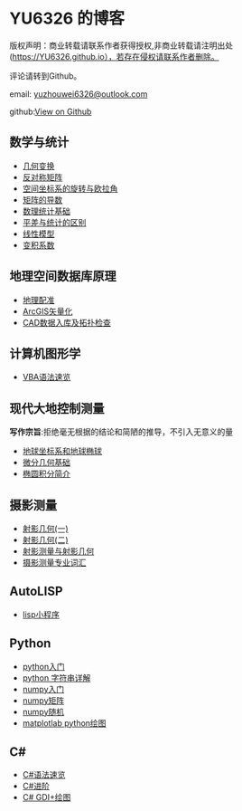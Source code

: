 # YU6326 的博客

版权声明：商业转载请联系作者获得授权,非商业转载请注明出处(https://YU6326.github.io），若存在侵权请联系作者删除。

评论请转到Github。

email: yuzhouwei6326@outlook.com

github:[View on Github](https://github.com/YU6326/YU6326.github.io)

## 数学与统计

* [几何变换](posts/2017-10-17-坐标变换.html)
* [反对称矩阵](posts/2017-11-5-matrix1.html)
* [空间坐标系的旋转与欧拉角](posts/2017-11-5-rotation.html)
* [矩阵的导数](posts/2017-11-23-matrixd.html)
* [数理统计基础](posts/2017-11-23-statistics.html)
* [平差与统计的区别](posts/2017-11-25-adjustment.html)
* [线性模型](posts/2017-11-24-linearmodel.html)
* [变积系数](posts/2017-11-24-cof-area.html)

## 地理空间数据库原理

* [地理配准](posts/2017-10-15-地理配准.md)
* [ArcGIS矢量化](posts/2017-10-15-矢量化.md)
* [CAD数据入库及拓扑检查](posts/2017-10-15-数据入库.md)

## 计算机图形学

* [VBA语法速览](posts/2017-10-17-VBA语法.md)

## 现代大地控制测量

**写作宗旨**:拒绝毫无根据的结论和简陋的推导，不引入无意义的量

* [地球坐标系和地球椭球](posts/2017-10-15-geodesy-chapter2.html)
* [微分几何基础](posts/2017-10-15-diffgeo.html)
* [椭圆积分简介](posts/2017-11-3-ellipse.html)

## 摄影测量

* [射影几何(一)](posts/2017-10-17-projgeo.html)
* [射影几何(二)](posts/2017-11-7-projgeo2.html)
* [射影测量与射影几何](posts/2017-11-14-projgeo-name.html)
* [摄影测量专业词汇](posts/2017-10-17-vocabulary.md)

## AutoLISP

* [lisp小程序](posts/2017-10-16-lisp.md)

## Python

* [python入门](posts/2017-11-2-python.md)
* [python 字符串详解](posts/2017-11-21-python.md)
* [numpy入门](posts/2017-11-2-numpy.md)
* [numpy矩阵](posts/2017-11-4-numpymat.md)
* [numpy随机](posts/2017-11-4-numpyrandom.html)
* [matplotlab python绘图](posts/2017-11-4-matplotlab.md)

## C\#

* [C#语法速览](posts/2017-11-7-Csharp.md)
* [C#进阶](posts/2017-11-11-Csharp2.md)
* [C# GDI+绘图](posts/2017-11-22-gdi+.md)